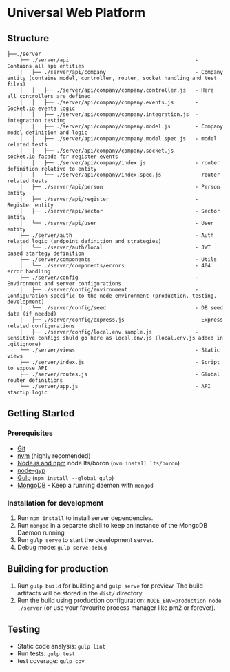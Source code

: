 # Universal Web Platform

## Structure

```
├──./server                                                  
    ├── ./server/api                                         - Contains all api entities
    │   ├── ./server/api/company                             - Company entity (contains model, controller, router, socket handling and test files)
    │   │   ├── ./server/api/company/company.controller.js   - Here all controllers are defined
    │   │   ├── ./server/api/company/company.events.js       - Socket.io events logic
    │   │   ├── ./server/api/company/company.integration.js  - integration testing
    │   │   ├── ./server/api/company/company.model.js        - Company model definition and logic
    │   │   ├── ./server/api/company/company.model.spec.js   - model related tests
    │   │   ├── ./server/api/company/company.socket.js       - socket.io facade for register events
    │   │   ├── ./server/api/company/index.js                - router definition relative to entity
    │   │   └── ./server/api/company/index.spec.js           - router related tests
    │   ├── ./server/api/person                              - Person entity
    │   ├── ./server/api/register                            - Register entity
    │   ├── ./server/api/sector                              - Sector entity
    │   └── ./server/api/user                                - User entity
    ├── ./server/auth                                        - Auth related logic (endpoint definition and strategies)
    │   └── ./server/auth/local                              - JWT based startegy definition
    ├── ./server/components                                  - Utils
    │   └── ./server/components/errors                       - 404 error handling
    ├── ./server/config                                      - Environment and server configurations
    │   ├── ./server/config/environment                      - Configuration specific to the node environment (production, testing, development)
    │   └── ./server/config/seed                             - DB seed data (if needed)
    │   ├── ./server/config/express.js                       - Express related configurations
    │   ├── ./server/config/local.env.sample.js              - Sensitive configs shuld go here as local.env.js (local.env.js added in .gitignore)
    └── ./server/views                                       - Static views 
    ├── ./server/index.js                                    - Script to expose API
    ├── ./server/routes.js                                   - Global router definitions
    └── ./server/app.js                                      - API startup logic
```

## Getting Started

### Prerequisites

- [Git](https://git-scm.com/)
- [nvm](https://github.com/creationix/nvm) (highly recomended)
- [Node.js and npm](nodejs.org) node lts/boron (`nvm install lts/boron`)
- [node-gyp](https://github.com/nodejs/node-gyp#installation)
- [Gulp](http://gulpjs.com/) (`npm install --global gulp`)
- [MongoDB](https://www.mongodb.org/) - Keep a running daemon with `mongod`

### Installation for development

1. Run `npm install` to install server dependencies.
2. Run `mongod` in a separate shell to keep an instance of the MongoDB Daemon running
3. Run `gulp serve` to start the development server.
4. Debug mode: `gulp serve:debug`

## Building for production

1. Run `gulp build` for building and `gulp serve` for preview. The build artifacts will be stored in the `dist/` directory
2. Run the build using production configuration: `NODE_ENV=production node ./server` (or use your favourite process manager like pm2 or forever).

## Testing

- Static code analysis: `gulp lint`
- Run tests: `gulp test`
- test coverage: `gulp cov`
